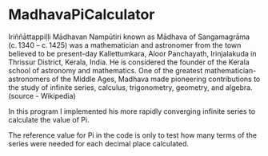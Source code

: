 # MadhavaPiCalculator
Iriññāttappiḷḷi Mādhavan Nampūtiri known as Mādhava of Sangamagrāma (c. 1340 – c. 1425) was a mathematician 
and astronomer from the town believed to be present-day Kallettumkara, Aloor Panchayath, Irinjalakuda in Thrissur 
District, Kerala, India. He is considered the founder of the Kerala school of astronomy and mathematics. 
One of the greatest mathematician-astronomers of the Middle Ages, Madhava made pioneering contributions to the 
study of infinite series, calculus, trigonometry, geometry, and algebra. (source - Wikipedia)

In this program I implemented his more rapidly converging infinite series to calculate the value of Pi. 

The reference value for Pi in the code is only to test how many terms of the series were needed for each decimal place calculated.

